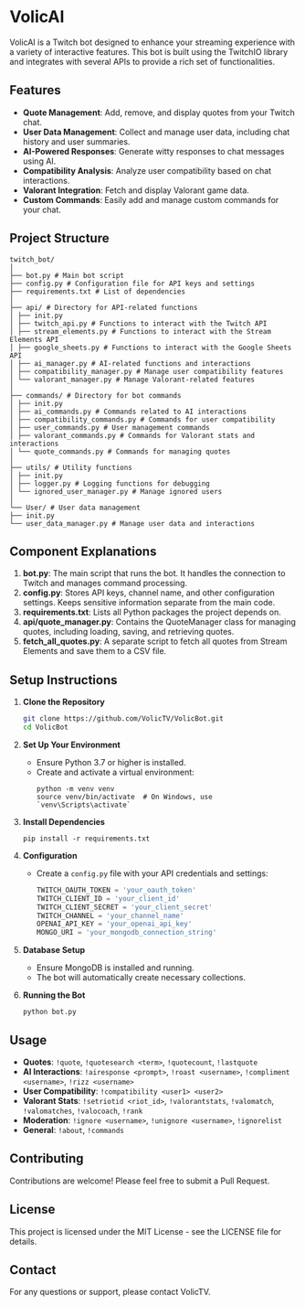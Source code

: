 # VolicAI

VolicAI is a Twitch bot designed to enhance your streaming experience with a variety of interactive features. This bot is built using the TwitchIO library and integrates with several APIs to provide a rich set of functionalities.

## Features

- **Quote Management**: Add, remove, and display quotes from your Twitch chat.
- **User Data Management**: Collect and manage user data, including chat history and user summaries.
- **AI-Powered Responses**: Generate witty responses to chat messages using AI.
- **Compatibility Analysis**: Analyze user compatibility based on chat interactions.
- **Valorant Integration**: Fetch and display Valorant game data.
- **Custom Commands**: Easily add and manage custom commands for your chat.

## Project Structure

```
twitch_bot/
│
├── bot.py # Main bot script
├── config.py # Configuration file for API keys and settings
├── requirements.txt # List of dependencies
│
├── api/ # Directory for API-related functions
│ ├── init.py
│ ├── twitch_api.py # Functions to interact with the Twitch API
│ ├── stream_elements.py # Functions to interact with the Stream Elements API
│ ├── google_sheets.py # Functions to interact with the Google Sheets API
│ ├── ai_manager.py # AI-related functions and interactions
│ ├── compatibility_manager.py # Manage user compatibility features
│ └── valorant_manager.py # Manage Valorant-related features
│
├── commands/ # Directory for bot commands
│ ├── init.py
│ ├── ai_commands.py # Commands related to AI interactions
│ ├── compatibility_commands.py # Commands for user compatibility
│ ├── user_commands.py # User management commands
│ ├── valorant_commands.py # Commands for Valorant stats and interactions
│ └── quote_commands.py # Commands for managing quotes
│
├── utils/ # Utility functions
│ ├── init.py
│ ├── logger.py # Logging functions for debugging
│ └── ignored_user_manager.py # Manage ignored users
│
└── User/ # User data management
├── init.py
└── user_data_manager.py # Manage user data and interactions
```

## Component Explanations

1. **bot.py**: The main script that runs the bot. It handles the connection to Twitch and manages command processing.
2. **config.py**: Stores API keys, channel name, and other configuration settings. Keeps sensitive information separate from the main code.
3. **requirements.txt**: Lists all Python packages the project depends on.
4. **api/quote_manager.py**: Contains the QuoteManager class for managing quotes, including loading, saving, and retrieving quotes.
5. **fetch_all_quotes.py**: A separate script to fetch all quotes from Stream Elements and save them to a CSV file.

## Setup Instructions

1. **Clone the Repository**
   ```bash
   git clone https://github.com/VolicTV/VolicBot.git
   cd VolicBot
   ```

2. **Set Up Your Environment**
   - Ensure Python 3.7 or higher is installed.
   - Create and activate a virtual environment:
     ```
     python -m venv venv
     source venv/bin/activate  # On Windows, use `venv\Scripts\activate`
     ```

3. **Install Dependencies**
   ```
   pip install -r requirements.txt
   ```

4. **Configuration**
   - Create a `config.py` file with your API credentials and settings:
     ```python
     TWITCH_OAUTH_TOKEN = 'your_oauth_token'
     TWITCH_CLIENT_ID = 'your_client_id'
     TWITCH_CLIENT_SECRET = 'your_client_secret'
     TWITCH_CHANNEL = 'your_channel_name'
     OPENAI_API_KEY = 'your_openai_api_key'
     MONGO_URI = 'your_mongodb_connection_string'
     ```

5. **Database Setup**
   - Ensure MongoDB is installed and running.
   - The bot will automatically create necessary collections.

6. **Running the Bot**
   ```
   python bot.py
   ```

## Usage

- **Quotes**: `!quote`, `!quotesearch <term>`, `!quotecount`, `!lastquote`
- **AI Interactions**: `!airesponse <prompt>`, `!roast <username>`, `!compliment <username>`, `!rizz <username>`
- **User Compatibility**: `!compatibility <user1> <user2>`
- **Valorant Stats**: `!setriotid <riot_id>`, `!valorantstats`, `!valomatch`, `!valomatches`, `!valocoach`, `!rank`
- **Moderation**: `!ignore <username>`, `!unignore <username>`, `!ignorelist`
- **General**: `!about`, `!commands`

## Contributing

Contributions are welcome! Please feel free to submit a Pull Request.

## License

This project is licensed under the MIT License - see the LICENSE file for details.

## Contact

For any questions or support, please contact VolicTV.
